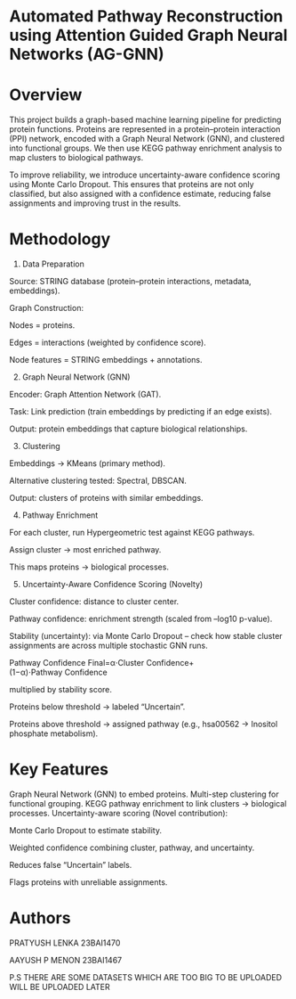 # Automated Pathway Reconstruction using Attention Guided Graph Neural Networks (AG-GNN)
# Overview

This project builds a graph-based machine learning pipeline for predicting protein functions.
Proteins are represented in a protein–protein interaction (PPI) network, encoded with a Graph Neural Network (GNN), and clustered into functional groups.
We then use KEGG pathway enrichment analysis to map clusters to biological pathways.

To improve reliability, we introduce uncertainty-aware confidence scoring using Monte Carlo Dropout. This ensures that proteins are not only classified, but also assigned with a confidence estimate, reducing false assignments and improving trust in the results.

# Methodology
1. Data Preparation

Source: STRING database (protein–protein interactions, metadata, embeddings).

Graph Construction:

Nodes = proteins.

Edges = interactions (weighted by confidence score).

Node features = STRING embeddings + annotations.

2. Graph Neural Network (GNN)

Encoder: Graph Attention Network (GAT).

Task: Link prediction (train embeddings by predicting if an edge exists).

Output: protein embeddings that capture biological relationships.

3. Clustering

Embeddings → KMeans (primary method).

Alternative clustering tested: Spectral, DBSCAN.

Output: clusters of proteins with similar embeddings.

4. Pathway Enrichment

For each cluster, run Hypergeometric test against KEGG pathways.

Assign cluster → most enriched pathway.

This maps proteins → biological processes.

5. Uncertainty-Aware Confidence Scoring (Novelty)

Cluster confidence: distance to cluster center.

Pathway confidence: enrichment strength (scaled from –log10 p-value).

Stability (uncertainty): via Monte Carlo Dropout – check how stable cluster assignments are across multiple stochastic GNN runs.



Pathway Confidence
Final=α⋅Cluster Confidence+(1−α)⋅Pathway Confidence

multiplied by stability score.

Proteins below threshold → labeled “Uncertain”.

Proteins above threshold → assigned pathway (e.g., hsa00562 → Inositol phosphate metabolism).

# Key Features

Graph Neural Network (GNN) to embed proteins.
Multi-step clustering for functional grouping.
KEGG pathway enrichment to link clusters → biological processes.
Uncertainty-aware scoring (Novel contribution):

Monte Carlo Dropout to estimate stability.

Weighted confidence combining cluster, pathway, and uncertainty.

Reduces false “Uncertain” labels.

Flags proteins with unreliable assignments.

# Authors
PRATYUSH LENKA 23BAI1470

AAYUSH P MENON 23BAI1467

P.S THERE ARE SOME DATASETS WHICH ARE TOO BIG TO BE UPLOADED WILL BE UPLOADED LATER
